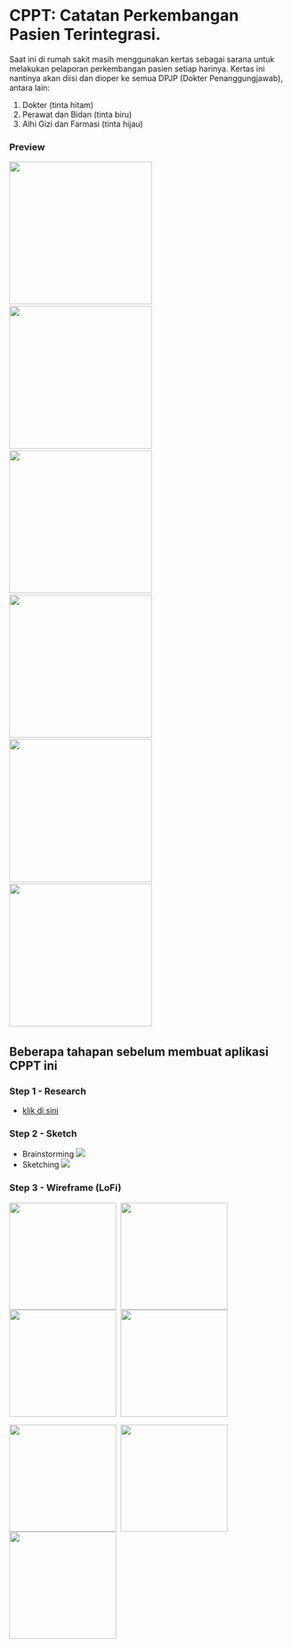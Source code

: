 # CPPT: Catatan Perkembangan Pasien Terintegrasi.
Saat ini di rumah sakit masih menggunakan kertas sebagai sarana untuk melakukan pelaporan perkembangan pasien setiap harinya. Kertas ini nantinya akan diisi dan dioper ke semua DPJP (Dokter Penanggungjawab), antara lain:
1. Dokter (tinta hitam)
2. Perawat dan Bidan (tinta biru)
3. Alhi Gizi dan Farmasi (tinta hijau)

### Preview
<img src="https://github.com/omrobbie/ios-cppt/blob/master/screenshot/preview1.png" width=256/>&nbsp;
<img src="https://github.com/omrobbie/ios-cppt/blob/master/screenshot/preview2.png" width=256/>&nbsp;
<img src="https://github.com/omrobbie/ios-cppt/blob/master/screenshot/preview3.png" width=256/>&nbsp;
<img src="https://github.com/omrobbie/ios-cppt/blob/master/screenshot/preview4.png" width=256/>&nbsp;
<img src="https://github.com/omrobbie/ios-cppt/blob/master/screenshot/preview5.png" width=256/>&nbsp;
<img src="https://github.com/omrobbie/ios-cppt/blob/master/screenshot/preview6.png" width=256/>&nbsp;

## Beberapa tahapan sebelum membuat aplikasi CPPT ini
### Step 1 - Research
* [klik di sini](https://github.com/omrobbie/ios-cppt/tree/master/_Development%20Step/Step%201%20-%20Research)

### Step 2 - Sketch
* Brainstorming
  <img src="https://github.com/omrobbie/ios-cppt/blob/master/_Development%20Step/Step%202%20-%20Sketch/preview_xmind.png"/>
* Sketching
  <img src="https://github.com/omrobbie/ios-cppt/blob/master/_Development%20Step/Step%202%20-%20Sketch/preview_sketch.png"/>

### Step 3 - Wireframe (LoFi)
<img src="https://github.com/omrobbie/ios-cppt/blob/master/_Development%20Step/Step%203%20-%20Wireframe/1%20onboarding.png" width=192 align="top"/>&nbsp;
<img src="https://github.com/omrobbie/ios-cppt/blob/master/_Development%20Step/Step%203%20-%20Wireframe/2%20login.png" width=192 align="top"/>&nbsp;
<img src="https://github.com/omrobbie/ios-cppt/blob/master/_Development%20Step/Step%203%20-%20Wireframe/3%20home.png" width=192 align="top"/>&nbsp;
<img src="https://github.com/omrobbie/ios-cppt/blob/master/_Development%20Step/Step%203%20-%20Wireframe/4%20patient%20detail.png" width=192 align="top"/><br>

<img src="https://github.com/omrobbie/ios-cppt/blob/master/_Development%20Step/Step%203%20-%20Wireframe/5%20history%20detail.png" width=192 align="top"/>&nbsp;
<img src="https://github.com/omrobbie/ios-cppt/blob/master/_Development%20Step/Step%203%20-%20Wireframe/6%20input.png" width=192 align="top"/>&nbsp;
<img src="https://github.com/omrobbie/ios-cppt/blob/master/_Development%20Step/Step%203%20-%20Wireframe/7%20scanner.png" width=192 align="top"/>&nbsp;
